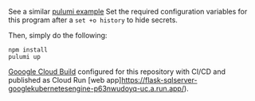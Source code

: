 See a similar [pulumi example](https://github.com/pulumi/examples/tree/master/gcp-ts-k8s-ruby-on-rails-postgresql)
Set the required configuration variables for this program after a `set +o history` to hide secrets.

Then, simply do the following:

```
npm install
pulumi up
```

[Gooogle Cloud Build]( https://cloud.google.com/cloud-build/) configured for this repository with CI/CD and published as Cloud Run [web app]https://flask-sqlserver-googlekubernetesengine-p63nwudoyq-uc.a.run.app/).
